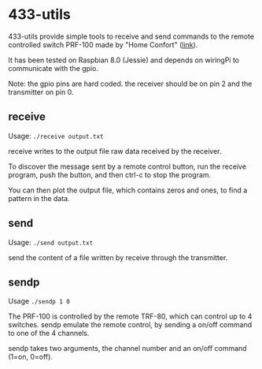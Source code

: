 # 433-utils

433-utils provide simple tools to receive and send commands to the remote controlled switch PRF-100 made by "Home Confort" ([link]("www.home-confort.net/fr/content/prf-100…")).

It has been tested on Raspbian 8.0 (Jessie) and depends on wiringPi to communicate with the gpio.

Note: the gpio pins are hard coded. the receiver should be on pin 2 and the transmitter on pin 0.

## receive

Usage: `./receive output.txt`

receive writes to the output file raw data received by the receiver.

To discover the message sent by a remote control button, run the receive program, push the button, and then ctrl-c to stop the program.

You can then plot the output file, which contains zeros and ones, to find a pattern in the data.

## send

Usage: `./send output.txt`

send the content of a file written by receive through the transmitter.

## sendp

Usage `./sendp 1 0`

The PRF-100 is controlled by the remote TRF-80, which can control up to 4 switches. sendp emulate the remote control, by sending a on/off command to one of the 4 channels.

sendp takes two arguments, the channel number and an on/off command (1=on, 0=off).
